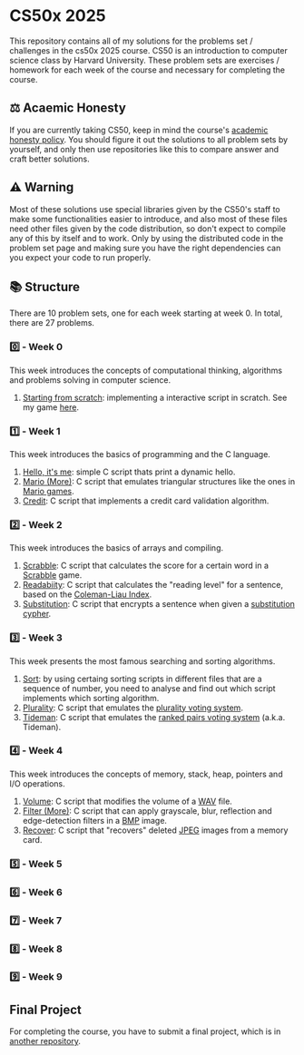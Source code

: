 # CS50x 2025

This repository contains all of my solutions for the problems set / challenges in the cs50x 2025 course. CS50 is an introduction to computer science class by Harvard University. These problem sets are exercises / homework for each week of the course and necessary for completing the course.

## ⚖️ Acaemic Honesty

If you are currently taking CS50, keep in mind the course's <a href="https://cs50.harvard.edu/x/2025/honesty/">academic honesty policy</a>. You should figure it out the solutions to all problem sets by yourself, and only then use repositories like this to compare answer and craft better solutions.

## ⚠️ Warning

Most of these solutions use special libraries given by the CS50's staff to make some functionalities easier to introduce, and also most of these files need other files given by the code distribution, so don't expect to compile any of this by itself and to work. Only by using the distributed code in the problem set page and making sure you have the right dependencies can you expect your code to run properly. 

## 📚 Structure 

There are 10 problem sets, one for each week starting at week 0. In total, there are 27 problems.

### 0️⃣ - Week 0

This week introduces the concepts of computational thinking, algorithms and problems solving in computer science.

1. <a href="https://cs50.harvard.edu/x/2025/psets/0/scratch/">Starting from scratch</a>: implementing a interactive script in scratch. See my game <a href="https://scratch.mit.edu/projects/1116992942/">here</a>.

### 1️⃣ - Week 1

This week introduces the basics of programming and the C language.

1. <a href="https://cs50.harvard.edu/x/2025/psets/1/me/">Hello, it's me</a>: simple C script thats print a dynamic hello.
2. <a href="https://cs50.harvard.edu/x/2025/psets/1/mario/more/">Mario (More)</a>: C script that emulates triangular structures like the ones in <a href="https://pt.wikipedia.org/wiki/Super_Mario">Mario games</a>.
3. <a href="https://cs50.harvard.edu/x/2025/psets/1/credit/">Credit</a>: C script that implements a credit card validation algorithm.

### 2️⃣ - Week 2

This week introduces the basics of arrays and compiling.

1. <a href="https://cs50.harvard.edu/x/2025/psets/2/scrabble/">Scrabble</a>: C script that calculates the score for a certain word in a <a href="https://pt.wikipedia.org/wiki/Scrabble">Scrabble</a> game.
2. <a href="https://cs50.harvard.edu/x/2025/psets/2/readability/">Readabiity</a>: C script that calculates the "reading level" for a sentence, based on the <a href="https://cs50.harvard.edu/x/2025/psets/2/readability/">Coleman-Liau Index</a>.
3. <a href="https://cs50.harvard.edu/x/2025/psets/2/substitution/">Substitution</a>: C script that encrypts a sentence when given a <a href="https://en.wikipedia.org/wiki/Substitution_cipher">substitution cypher</a>.

### 3️⃣ - Week 3

This week presents the most famous searching and sorting algorithms.

1. <a href="https://cs50.harvard.edu/x/2025/psets/3/">Sort</a>: by using certaing sorting scripts in different files that are a sequence of number, you need to analyse and find out which script implements which sorting algorithm.
2. <a href="https://cs50.harvard.edu/x/2025/psets/3/plurality/">Plurality</a>: C script that emulates the <a href="https://en.wikipedia.org/wiki/Plurality_voting">plurality voting system</a>.
3. <a href="https://cs50.harvard.edu/x/2025/psets/3/tideman/">Tideman</a>: C script that emulates the <a href="https://en.wikipedia.org/wiki/Ranked_pairs">ranked pairs voting system</a> (a.k.a. Tideman).

### 4️⃣ - Week 4

This week introduces the concepts of memory, stack, heap, pointers and I/O operations.

1. <a href="https://cs50.harvard.edu/x/2025/psets/4/volume/">Volume</a>: C script that modifies the volume of a <a href="https://pt.wikipedia.org/wiki/WAV">WAV</a> file.
2. <a href="https://cs50.harvard.edu/x/2025/psets/4/filter/more/">Filter (More)</a>: C script that can apply grayscale, blur, reflection and edge-detection filters in a <a href="https://cs50.harvard.edu/x/2025/psets/4/filter/more/">BMP</a> image.
3. <a href="https://cs50.harvard.edu/x/2025/psets/4/recover/">Recover</a>: C script that "recovers" deleted <a href="https://pt.wikipedia.org/wiki/JPEG">JPEG</a> images from a memory card.

### 5️⃣ - Week 5

### 6️⃣ - Week 6

### 7️⃣ - Week 7

### 8️⃣ - Week 8 

### 9️⃣ - Week 9

## Final Project

For completing the course, you have to submit a final project, which is in <a href="">another repository</a>.
